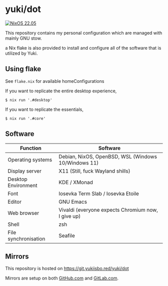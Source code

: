 # yuki/dot

[![NixOS 22.05](https://img.shields.io/badge/NixOS-v22.05-blue.svg?style=flat-square&logo=NixOS&logoColor=white)](https://nixos.org)

This repository contains my personal configuration which are managed
with mainly GNU stow.

a Nix flake is also provided to install and configure all of the
software that is utilized by Yuki.

## Using flake

See `flake.nix` for available homeConfigurations

If you want to replicate the entire desktop experience,

```console
$ nix run '.#desktop'
```

If you want to replicate the essentials,

```console
$ nix run '.#core'
```

## Software

| Function             | Software                                            |
|----------------------|-----------------------------------------------------|
| Operating systems    | Debian, NixOS, OpenBSD, WSL (Windows 10/Windows 11) |
| Display server       | X11 (Still, fuck Wayland shills)                    |
| Desktop Environment  | KDE / XMonad                                        |
| Font                 | Iosevka Term Slab / Iosevka Etoile                  |
| Editor               | GNU Emacs                                           |
| Web browser          | Vivaldi (everyone expects Chromium now, I give up)  |
| Shell                | zsh                                                 |
| File synchronisation | Seafile                                             |

## Mirrors

This repository is hosted on https://git.yukiisbo.red/yuki/dot

Mirrors are setup on both [GitHub.com][gh-mirror] and [GitLab.com][gl-mirror].

[gh-mirror]: https://github.com/yukiisbored/dot
[gl-mirror]: https://gitlab.com/yuki_is_bored/dot
